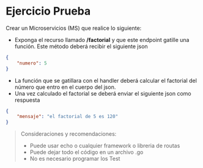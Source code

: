 # Ejercicio Prueba

Crear un Microservicios (MS) que realice lo siguiente:

- Exponga el recurso llamado **/factorial** y que este endpoint gatille una función. Este método deberá recibir el siguiente json

```json
{
    "numero": 5
}
```

- La función que se gatillara con el handler deberá calcular el factorial del número que entro en el cuerpo del json.
- Una vez calculado el factorial se deberá enviar el siguiente json como respuesta

```json
{
    "mensaje": "el factorial de 5 es 120"
}

```

> Consideraciones y recomendaciones:
> - Puede usar echo o cualquier framework o libreria de routas
> - Puede dejar todo el código en un archivo .go
> - No es necesario programar los Test
